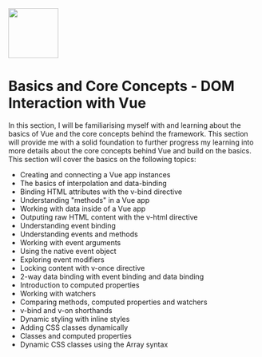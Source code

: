 <img src="https://cdn.iconscout.com/icon/free/png-256/vue-282497.png" width="100">

# Basics and Core Concepts - DOM Interaction with Vue

In this section, I will be familiarising myself with and learning about the basics of Vue and the core concepts behind the framework.
This section will provide me with a solid foundation to further progress my learning into more details about the core concepts behind
Vue and build on the basics. This section will cover the basics on the following topics:
- Creating and connecting a Vue app instances
- The basics of interpolation and data-binding
- Binding HTML attributes with the v-bind directive
- Understanding "methods" in a Vue app
- Working with data inside of a Vue app
- Outputing raw HTML content with the v-html directive
- Understanding event binding
- Understanding events and methods
- Working with event arguments
- Using the native event object
- Exploring event modifiers
- Locking content with v-once directive
- 2-way data binding with event binding and data binding
- Introduction to computed properties
- Working with watchers
- Comparing methods, computed properties and watchers
- v-bind and v-on shorthands
- Dynamic styling with inline styles
- Adding CSS classes dynamically
- Classes and computed properties
- Dynamic CSS classes using the Array syntax
